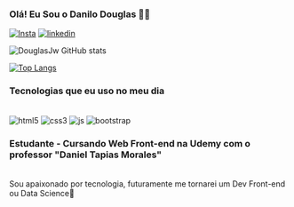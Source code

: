 
### Olá! Eu Sou o Danilo Douglas 🖐🏼

[![Insta](https://img.shields.io/badge/Instagram-E4405F?style=for-the-badge&logo=instagram&logoColor=white)](https://www.instagram.com/douglas_jw_/)
[![linkedin](https://img.shields.io/badge/LinkedIn-0077B5?style=for-the-badge&logo=linkedin&logoColor=white)](https://www.linkedin.com/in/danilo-douglas-1bb8ab23b/)

![DouglasJw GitHub stats](https://github-readme-stats.vercel.app/api?username=DouglasJw&theme=merko&show_icons=true)

[![Top Langs](https://github-readme-stats.vercel.app/api/top-langs/?username=DouglasJw&layout=compact)](https://github.com/anuraghazra/github-readme-stats)

### Tecnologias que eu uso no meu dia

<div style="display: inline_block"><br/>
<img align="center" alt="html5" src="https://img.shields.io/badge/HTML5-E34F26?style=for-the-badge&logo=html5&logoColor=white" />
<img align="center" alt="css3" src="https://img.shields.io/badge/CSS3-1572B6?style=for-the-badge&logo=css3&logoColor=white" />
<img align="center" alt="js" src="https://img.shields.io/badge/JavaScript-F7DF1E?style=for-the-badge&logo=javascript&logoColor=black" />
<img align="center" alt="bootstrap" src="https://img.shields.io/badge/Bootstrap-563D7C?style=for-the-badge&logo=bootstrap&logoColor=white" />
</div>

### Estudante - Cursando Web Front-end na Udemy com o professor "Daniel Tapias Morales"

<br/>Sou apaixonado por tecnologia, futuramente me tornarei um Dev Front-end ou  Data Science🙏
